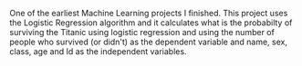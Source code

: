 One of the earliest Machine Learning projects I finished. This project uses the Logistic Regression algorithm and it calculates what is the probabilty of surviving the Titanic using logistic regression and using the number of people who survived (or didn't) as the dependent variable and name, sex, class, age and Id as the independent variables.
